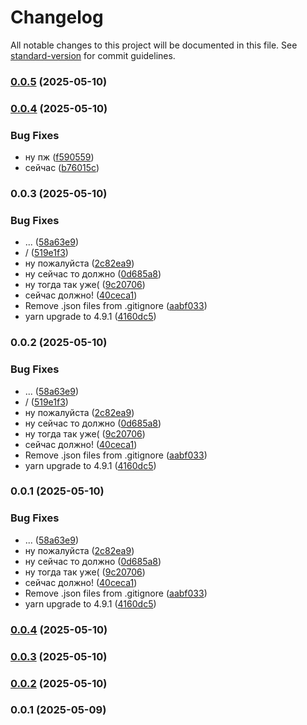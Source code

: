 # Changelog

All notable changes to this project will be documented in this file. See [standard-version](https://github.com/conventional-changelog/standard-version) for commit guidelines.

### [0.0.5](https://github.com/Kramarich000/messenger-app/compare/v0.0.4...v0.0.5) (2025-05-10)

### [0.0.4](https://github.com/Kramarich000/messenger-app/compare/v0.0.3...v0.0.4) (2025-05-10)


### Bug Fixes

* ну пж ([f590559](https://github.com/Kramarich000/messenger-app/commit/f590559d4168410078e2e66f0881c456c243856d))
* сейчас ([b76015c](https://github.com/Kramarich000/messenger-app/commit/b76015ce792898b6ced7b982a3840a8df8259dc1))

### 0.0.3 (2025-05-10)


### Bug Fixes

* ... ([58a63e9](https://github.com/Kramarich000/messenger-app/commit/58a63e9a7e64fddd34b28b18199bac9605727981))
* / ([519e1f3](https://github.com/Kramarich000/messenger-app/commit/519e1f3da93b02dd26d1c60c0b93f3b84d46349a))
* ну пожалуйста ([2c82ea9](https://github.com/Kramarich000/messenger-app/commit/2c82ea9a4bf178486cf441310ddcae95b29bfeab))
* ну сейчас то должно ([0d685a8](https://github.com/Kramarich000/messenger-app/commit/0d685a834f5812cf989e2ae3a52254e434da03ce))
* ну тогда так уже( ([9c20706](https://github.com/Kramarich000/messenger-app/commit/9c20706bde56a9ad39fa29343aee741a4e610ff6))
* сейчас должно! ([40ceca1](https://github.com/Kramarich000/messenger-app/commit/40ceca157611f365c4d115969441604cf9e888ac))
* Remove .json files from .gitignore ([aabf033](https://github.com/Kramarich000/messenger-app/commit/aabf0332fdcc75b7c43dcc96faadc32234b2f873))
* yarn upgrade to 4.9.1 ([4160dc5](https://github.com/Kramarich000/messenger-app/commit/4160dc5fee1f3cb0c176085b807de4e720af2832))

### 0.0.2 (2025-05-10)


### Bug Fixes

* ... ([58a63e9](https://github.com/Kramarich000/messenger-app/commit/58a63e9a7e64fddd34b28b18199bac9605727981))
* / ([519e1f3](https://github.com/Kramarich000/messenger-app/commit/519e1f3da93b02dd26d1c60c0b93f3b84d46349a))
* ну пожалуйста ([2c82ea9](https://github.com/Kramarich000/messenger-app/commit/2c82ea9a4bf178486cf441310ddcae95b29bfeab))
* ну сейчас то должно ([0d685a8](https://github.com/Kramarich000/messenger-app/commit/0d685a834f5812cf989e2ae3a52254e434da03ce))
* ну тогда так уже( ([9c20706](https://github.com/Kramarich000/messenger-app/commit/9c20706bde56a9ad39fa29343aee741a4e610ff6))
* сейчас должно! ([40ceca1](https://github.com/Kramarich000/messenger-app/commit/40ceca157611f365c4d115969441604cf9e888ac))
* Remove .json files from .gitignore ([aabf033](https://github.com/Kramarich000/messenger-app/commit/aabf0332fdcc75b7c43dcc96faadc32234b2f873))
* yarn upgrade to 4.9.1 ([4160dc5](https://github.com/Kramarich000/messenger-app/commit/4160dc5fee1f3cb0c176085b807de4e720af2832))

### 0.0.1 (2025-05-10)


### Bug Fixes

* ... ([58a63e9](https://github.com/Kramarich000/messenger-app/commit/58a63e9a7e64fddd34b28b18199bac9605727981))
* ну пожалуйста ([2c82ea9](https://github.com/Kramarich000/messenger-app/commit/2c82ea9a4bf178486cf441310ddcae95b29bfeab))
* ну сейчас то должно ([0d685a8](https://github.com/Kramarich000/messenger-app/commit/0d685a834f5812cf989e2ae3a52254e434da03ce))
* ну тогда так уже( ([9c20706](https://github.com/Kramarich000/messenger-app/commit/9c20706bde56a9ad39fa29343aee741a4e610ff6))
* сейчас должно! ([40ceca1](https://github.com/Kramarich000/messenger-app/commit/40ceca157611f365c4d115969441604cf9e888ac))
* Remove .json files from .gitignore ([aabf033](https://github.com/Kramarich000/messenger-app/commit/aabf0332fdcc75b7c43dcc96faadc32234b2f873))
* yarn upgrade to 4.9.1 ([4160dc5](https://github.com/Kramarich000/messenger-app/commit/4160dc5fee1f3cb0c176085b807de4e720af2832))

### [0.0.4](https://github.com/Kramarich000/messenger-app/compare/v0.0.3...v0.0.4) (2025-05-10)

### [0.0.3](https://github.com/Kramarich000/messenger-app/compare/v0.0.2...v0.0.3) (2025-05-10)

### [0.0.2](https://github.com/Kramarich000/messenger-app/compare/v0.0.1...v0.0.2) (2025-05-10)

### 0.0.1 (2025-05-09)
